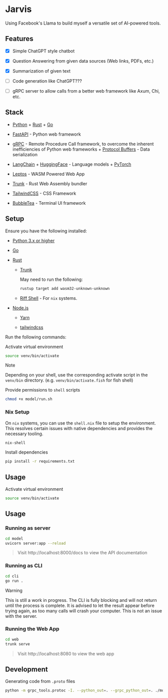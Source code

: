 # Jarvis

Using Facebook's Llama to build myself a versatile set of AI-powered tools.

## Features

- [x] Simple ChatGPT style chatbot

- [x] Question Answering from given data sources (Web links, PDFs, etc.)

- [x] Summarization of given text

- [ ] Code generation like ChatGPT???

- [ ] gRPC server to allow calls from a better web framework like Axum, Chi, etc.

## Stack

- [Python](https://www.python.org/) + [Rust](https://www.rust-lang.org/) + [Go](https://golang.org/)

- [FastAPI](https://fastapi.tiangolo.com/) - Python web framework

- [gRPC](https://grpc.io/) - Remote Procedure Call framework, to overcome the inherent inefficiencies of Python web frameworks + [Protocol Buffers](https://developers.google.com/protocol-buffers) - Data serialization

- [LangChain](https://www.langchain.com/) + [HuggingFace](https://huggingface.co/) - Language models + [PyTorch](https://pytorch.org/)

- [Leptos](https://leptos.dev/) - WASM Powered Web App

- [Trunk](https://trunkrs.dev/) - Rust Web Assembly bundler

- [TailwindCSS](https://tailwindcss.com/) - CSS Framework

- [BubbleTea](https://github.com/charmbracelet/bubbletea) - Terminal UI framework

## Setup

Ensure you have the following installed:

- [Python 3.x or higher](https://www.python.org/downloads/)

- [Go](https://golang.org/doc/install)

- [Rust](https://www.rust-lang.org/tools/install)

    - [Trunk](https://trunkrs.dev/)
    
        May need to run the following:

        ```bash
        rustup target add wasm32-unknown-unknown
        ```

    - [Riff Shell](https://www.riff.sh/) - For `nix` systems.

- [Node.js](https://nodejs.org/en/download/)
        
    - [Yarn](https://classic.yarnpkg.com/en/docs/install/)

    - [tailwindcss](https://tailwindcss.com/docs/installation)

Run the following commands:

Activate virtual environment

```bash
source venv/bin/activate
```

> [!NOTE]
> Depending on your shell, use the corresponding activate script in the `venv/bin` directory. (e.g. `venv/bin/activate.fish` for fish shell)

Provide permissions to `shell` scripts

```bash
chmod +x model/run.sh
```

### Nix Setup

On `nix` systems, you can use the `shell.nix` file to setup the environment. This resolves certain issues with native dependencies and provides the necessary tooling.

```bash
nix-shell
```

Install dependencies

```bash
pip install -r requirements.txt
```

## Usage

Activate virtual environment

```bash
source venv/bin/activate
```

## Usage

### Running as server

```bash
cd model
uvicorn server:app --reload
```

> Visit http://localhost:8000/docs to view the API documentation

### Running as CLI

```bash
cd cli
go run .
```

> [!WARNING]
> This is still a work in progress. The CLI is fully blocking and will not return until the process is complete. It is advised to let the result appear before trying again, as too many calls will crash your computer. This is not an issue with the server.

### Running the Web App

```bash
cd web
trunk serve
```

> Visit http://localhost:8080 to view the web app

## Development

Generating code from `.proto` files

```bash
python -m grpc_tools.protoc -I. --python_out=. --grpc_python_out=. ./model.proto
```

